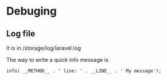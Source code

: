 # Debuging  

## Log file

It is in /storage/log/laravel.log

The way to write a quick info message is

````
info( __METHOD__ . ' line: ' . __LINE__ . ' My message');
````
